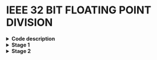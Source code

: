 # IEEE 32 BIT FLOATING POINT DIVISION

<details>
<summary><b> Code description </b></summary>

The following code performs division on 2 floating point numbers with representation as the IEE 754 format.

+ IEE 754 format

  ![image](https://github.com/ks-vandana/ieee32_fp_division/assets/116361300/93ff49ca-ab81-40f1-b1b6-421090a5d921)

+ Division algorithm used

  ![image](https://github.com/ks-vandana/ieee32_fp_division/assets/116361300/7a988498-8cf2-4005-a23b-ce8b9031a69f)


</details>


<details>
<summary><b> Stage 1 </b></summary>

### Yosys synthesis
Use the following commands
```
cd /home/vandana/VLSI/sky130RTLDesignAndSynthesisWorkshop/verilog_files/yosys
./yosys
read_liberty -lib /home/vandana/VLSI/sky130RTLDesignAndSynthesisWorkshop/my_lib/lib/sky130_fd_sc_hd__tt_025C_1v80.lib
read_verilog /home/vandana/ieee32_fp_division/Design/ks_vandana_fp_div.v
synth -top ks_vandana_fp_div
```
  ![image](https://github.com/ks-vandana/ieee32_fp_division/assets/116361300/c55007fe-b22a-440a-8405-7f8f5f928691)
  ![image](https://github.com/ks-vandana/ieee32_fp_division/assets/116361300/e113538e-4ec5-4dcb-9c40-d9acb8de43eb)

---

### abc
Use the following commands
```
abc -liberty /home/vandana/VLSI/sky130RTLDesignAndSynthesisWorkshop/my_lib/lib/sky130_fd_sc_hd__tt_025C_1v80.lib
```
  ![image](https://github.com/ks-vandana/ieee32_fp_division/assets/116361300/d94db74a-7db3-4755-a0e5-09b6c1d17c4c)
  ![image](https://github.com/ks-vandana/ieee32_fp_division/assets/116361300/a40cbb3b-675a-428d-afc9-86c2c30716b4)
  ![image](https://github.com/ks-vandana/ieee32_fp_division/assets/116361300/6291946f-a4c7-4372-a979-f6a09fa0e1e9)

---

### Netlist generation
Use the following commands
```
show
write_verilog -noattr /home/vandana/ieee32_fp_division/STAGE_1/ks_vandana_fp_div_netlist.v
```
  SInce there are 12009 cells and 11881 interconnect wires, ``show`` command doesnt give an output in the terminal
  ![image](https://github.com/ks-vandana/ieee32_fp_division/assets/116361300/16333ae4-c130-4d45-a336-e577f5073c99)
  ![image](https://github.com/ks-vandana/ieee32_fp_division/assets/116361300/34b538f7-93a3-4b3d-9280-c712a2c37e86)

---

### Pre-synthesis simulation
Use the following commands
```
cd /home/vandana/VLSI/sky130RTLDesignAndSynthesisWorkshop/verilog_files
iverilog ks_vandana_fp_div.v ks_vandana_fp_div_tb.v
./a.out
gtkwave ks_vandana_fp_div.vcd
```
  ![image](https://github.com/ks-vandana/ieee32_fp_division/assets/116361300/2e93899b-80d1-478b-adc1-b9793357b5a1)
  ![image](https://github.com/ks-vandana/ieee32_fp_division/assets/116361300/51ddcd03-44fc-45fa-b9af-2065ad7ff1cf)
  ![image](https://github.com/ks-vandana/ieee32_fp_division/assets/116361300/88215b0e-16fd-4b9d-ab91-234281321d23)

```
Values in testbench:
1) a1=32'b01000010111101111011001100110011 = 123.85 in decimal

   b1=32'b01000010001101100000000000000000 = 45.5 in decimal

   Output expected : c1 = 32'b01000000001011100011010011100011 = 2.72197 in decimal

   Output seen in gtkwave : c1 = 32'b1000000001011100011010011100011 = 2.72197 in decimal
   
3) a1=32'b01000010000101110101000011100101 = 37.829 in decimal

   b1=32'b01000000000010001110010101100000 = 2.139 in decimal

   Output expected : c1 = 32'b01000001100011010111101110100010 = 17.68536 in decimal

   Output seen in gtkwave : c1 = 32'b01000001100011010111101110100001 = 17.68536 in decimal
   
5) a1=32'b01000010100001101101001101110101 = 67.413 in decimal

   b1=32'b01000001000011110001001001101111 = 8.942 in decimal

   Output expected : c1 = 32'b01000000111100010011111011010000 = 7.53891 in decimal

   Output seen in gtkwave : c1 = 32'b01000000111100010011111011001110 = 7.53891 in decimal
```
Thus the code is accurate upto 5 decimal places.

### Post-synthesis simulation

Now we use the following commands
```
iverilog ../my_lib/verilog_model/primitives.v ../my_lib/verilog_model/sky130_fd_sc_hd.v ../verilog_files/ks_vandana_fp_div_netlist.v ../verilog_files/ks_vandana_fp_div_tb.v
./a.out
gtkwave ks_vandana_fp_div.vcd
```
  ![image](https://github.com/ks-vandana/ieee32_fp_division/assets/116361300/8b78fc9c-a7f4-494e-a4b9-e715abcd6a28)
  ![image](https://github.com/ks-vandana/ieee32_fp_division/assets/116361300/cdb7ee91-bd13-4394-94b5-ff6582e474d2)
  ![image](https://github.com/ks-vandana/ieee32_fp_division/assets/116361300/fa8e640c-b204-4f32-883c-1cff2e1127e6)

We can see that the gtkwave result is the same as obtained above. Thus even after connecting the primitives, the results remain the same as above.

---

</details>

<details>

<summary><b> Stage 2 </b></summary>

### Timing analysis
**my_base.scd** must be present inside the src folder of your design and **pre_sta.conf** must be present in the OpenLane folder. 
Some changes made in the config.tcl file are
```
"CLOCK_PERIOD": 30.000,
"MAX_FANOUT_CONSTRAINT": 4,
"SYNTH_STRATEGY": "DELAY 0",
"SYNTH_SIZING":1,
```
First we need to synthesize the design as the results from synthesis is used in the **pre_sta.conf** file
```
cd OpenLane
sudo make mount
./flow.tcl -interactive
package require openlane 0.9
prep -design ks_vandana_fp_div
run_synthesis
```
After ensuring that, run the following command after **run_synthesis**.
```
sta pre_sta.conf
```
![image](https://github.com/ks-vandana/ieee32_fp_division/assets/116361300/fc788dcd-5d95-4941-92f8-13f5bc1083ba)
![image](https://github.com/ks-vandana/ieee32_fp_division/assets/116361300/61a74e62-0522-4091-9c09-da3f3d8c1880)
![image](https://github.com/ks-vandana/ieee32_fp_division/assets/116361300/66806b21-9194-4a54-aabf-564cb550276b)

We can see that tns = 0 and wns = 0. But slack = 4.43. Even though slack is met, we need to ensure that this value is as minimum as possible. We can ensure this by reducing the clock period.
After reducing clock period, perform the above commands again. When clock period was set as 25

![image](https://github.com/ks-vandana/ieee32_fp_division/assets/116361300/ef1f4924-506f-4f1e-a247-cbe07f5c8888)

Hence changes still need to be made as now slack is violated. When clock period is set as 26

![image](https://github.com/ks-vandana/ieee32_fp_division/assets/116361300/6f341fba-802f-4a19-b0c8-3bf4188e2e2d)

Thus slack is now in an acceptable range.

### Floorplan

Now that timing analysis before synthesis is done, run the following commands to generate floorplan
```
run_floorplan
```
![image](https://github.com/ks-vandana/ieee32_fp_division/assets/116361300/20899b33-c7e9-4631-a90f-63fef222095f)

```
cd /home/vandana/OpenLane/designs/ks_vandana_fp_div/runs/RUN_2023.11.02_04.31.57/results/floorplan
magic -T /home/vandana/sky130/magic/sky130.tech lef read /home/vandana/OpenLane/designs/ks_vandana_fp_div/runs/RUN_2023.11.02_04.31.57/tmp/merged.nom.lef def read ks_vandana_fp_div.def &
```
![image](https://github.com/ks-vandana/ieee32_fp_division/assets/116361300/68144ec3-9a51-4810-9095-5b1124614395)
![image](https://github.com/ks-vandana/ieee32_fp_division/assets/116361300/1129e4ba-1bb2-4f11-9026-320666b62a1f)

### Placement

```
run_placement
```
![image](https://github.com/ks-vandana/ieee32_fp_division/assets/116361300/b9ad9aef-fbe9-482d-a0dc-75a12d3a2f52)

```
cd /home/vandana/OpenLane/designs/ks_vandana_fp_div/runs/RUN_2023.11.02_04.31.57/results/placement
magic -T /home/vandana/sky130/magic/sky130.tech lef read /home/vandana/OpenLane/designs/ks_vandana_fp_div/runs/RUN_2023.11.02_04.31.57/tmp/merged.nom.lef def read ks_vandana_fp_div.def &
```
![image](https://github.com/ks-vandana/ieee32_fp_division/assets/116361300/2a13f658-4cad-453f-a695-be76f92c43dc)
![image](https://github.com/ks-vandana/ieee32_fp_division/assets/116361300/97341390-5f55-4579-b1b7-94e10c83bc69)
![image](https://github.com/ks-vandana/ieee32_fp_division/assets/116361300/72f59a9a-8a63-42f9-ac81-c73b5d7a6d73)

### Clock tree synthesis

```
run_cts
```
![image](https://github.com/ks-vandana/ieee32_fp_division/assets/116361300/8c9846de-0483-4403-bbfa-e89f55beba62)

### Power Distribution Network
```
gen_pdn
```
![image](https://github.com/ks-vandana/ieee32_fp_division/assets/116361300/0257b01d-e475-4567-bd3a-e93e1248208a)

### Routing
```
run_routing
```
![image](https://github.com/ks-vandana/ieee32_fp_division/assets/116361300/35a1524e-de65-41c0-ace3-4dc326d30b19)

```
cd /home/vandana/OpenLane/designs/ks_vandana_fp_div/runs/RUN_2023.11.02_04.31.57/results/routing
magic -T /home/vandana/sky130/magic/sky130.tech lef read /home/vandana/OpenLane/designs/ks_vandana_fp_div/runs/RUN_2023.11.02_04.31.57/tmp/merged.nom.lef def read ks_vandana_fp_div.def &
```
![image](https://github.com/ks-vandana/ieee32_fp_division/assets/116361300/4717d0e3-e5ea-4957-87f7-a7abf4c80833)
![image](https://github.com/ks-vandana/ieee32_fp_division/assets/116361300/4af3d884-3e01-4787-ae69-2ff51e3effad)
![image](https://github.com/ks-vandana/ieee32_fp_division/assets/116361300/cc0c1e0f-dfe1-4b23-a2d6-3a173421e6c8)

### Automatic flow of OpenLane
```

```

</details>
